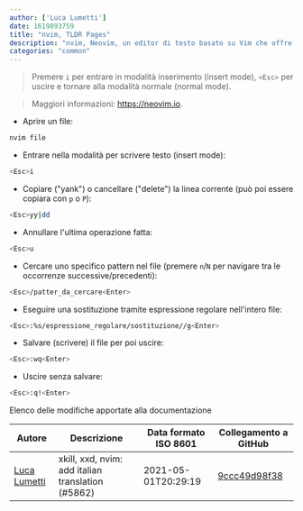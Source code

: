 ```yaml
---
author: ['Luca Lumetti']
date: 1619893759
title: "nvim, TLDR Pages"
description: "nvim, Neovim, un editor di testo basato su Vim che offre molti diversi modi di manipolare e navigare il testo."
categories: "common"
---
```

> Premere `i` per entrare in modalità inserimento (insert mode), `<Esc>` per uscire e tornare alla modalità normale (normal mode).

> Maggiori informazioni: <https://neovim.io>.

- Aprire un file:

```bash
nvim file
```

- Entrare nella modalità per scrivere testo (insert mode):

```bash
<Esc>i
```

- Copiare ("yank") o cancellare ("delete") la linea corrente (può poi essere copiara con `p` o `P`):

```bash
<Esc>yy|dd
```

- Annullare l'ultima operazione fatta:

```bash
<Esc>u
```

- Cercare uno specifico pattern nel file (premere `n`/`N` per navigare tra le occorrenze successive/precedenti):

```bash
<Esc>/patter_da_cercare<Enter>
```

- Eseguire una sostituzione tramite espressione regolare nell'intero file:

```bash
<Esc>:%s/espressione_regolare/sostituzione//g<Enter>
```

- Salvare (scrivere) il file per poi uscire:

```bash
<Esc>:wq<Enter>
```

- Uscire senza salvare:

```bash
<Esc>:q!<Enter>
```
Elenco delle modifiche apportate alla documentazione


Autore | Descrizione | Data formato ISO 8601 | Collegamento a GitHub
------|-----|-----|-----
[Luca Lumetti](mailto:lumetti.luca@gmail.com) | xkill, xxd, nvim: add italian translation (#5862) | 2021-05-01T20:29:19 | [9ccc49d98f38](https://github.com/tldr-pages/tldr/commit/9ccc49d98f381d0a97e1cef45eb7e3e2c883a97a)

